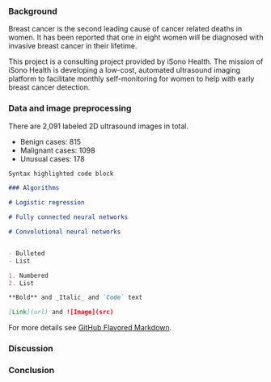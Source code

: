 ### Background

Breast cancer is the second leading cause of cancer related deaths in women. It has been reported that one in eight women will be diagnosed with invasive breast cancer in their lifetime.

This project is a consulting project provided by iSono Health. The mission of iSono Health is developing a low-cost, automated ultrasound imaging platform to facilitate monthly self-monitoring for women to help with early breast cancer detection.

### Data and image preprocessing

There are 2,091 labeled 2D ultrasound images in total.
- Benign cases: 815
- Malignant cases: 1098
- Unusual cases: 178

```markdown
Syntax highlighted code block

### Algorithms

# Logistic regression

# Fully connected neural networks

# Convolutional neural networks


- Bulleted
- List

1. Numbered
2. List

**Bold** and _Italic_ and `Code` text

[Link](url) and ![Image](src)
```

For more details see [GitHub Flavored Markdown](https://guides.github.com/features/mastering-markdown/).

### Discussion

### Conclusion
